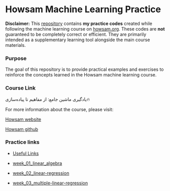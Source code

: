 # Howsam Machine Learning Practice

**Disclaimer:** This [repository](https://github.com/mmmahdiii/howsam_machin_learning_practice) contains **my practice codes** created while following the machine learning course on [howsam.org](https://howsam.org). These codes are **not** guaranteed to be completely correct or efficient. They are primarily intended as a supplementary learning tool alongside the main course materials.

### Purpose

The goal of this repository is to provide practical examples and exercises to reinforce the concepts learned in the Howsam machine learning course.

### Course Link

یادگیری ماشین جامع: از مفاهیم تا پیاده‌سازی🔥

For more information about the course, please visit:

[Howsam website](https://howsam.org/downloads/machine-learning-course/)

[Howsam github](https://github.com/howsam)

### Practice links

- [Useful Links](useful_links.md)

- [week_01_linear_algebra](/codes/week_01_linear_algebra)

- [week_02_linear-regression](/codes/week_02_linear-regression)

- [week_03_multiple-linear-regression](/codes/week_03_multiple-linear-regression)
